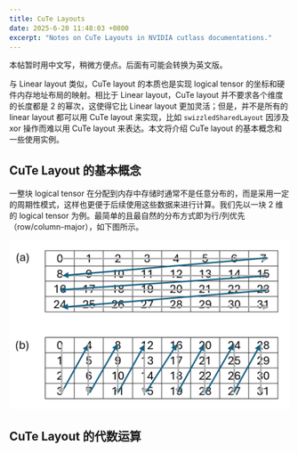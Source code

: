 ```yaml
---
title: CuTe Layouts
date: 2025-6-20 11:48:03 +0800
excerpt: "Notes on CuTe Layouts in NVIDIA cutlass documentations."
---
```


本帖暂时用中文写，稍微方便点。后面有可能会转换为英文版。

与 Linear layout 类似，CuTe layout 的本质也是实现 logical tensor 的坐标和硬件内存地址布局的映射。相比于 Linear layout，CuTe layout 并不要求各个维度的长度都是 2 的幂次，这使得它比 Linear layout 更加灵活；但是，并不是所有的 linear layout 都可以用 CuTe layout 来实现，比如 `swizzledSharedLayout` 因涉及 xor 操作而难以用 CuTe layout 来表达。本文将介绍 CuTe layout 的基本概念和一些使用实例。

## CuTe Layout 的基本概念

一整块 logical tensor 在分配到内存中存储时通常不是任意分布的，而是采用一定的周期性模式，这样也更便于后续使用这些数据来进行计算。我们先以一块 2 维的 logical tensor 为例。最简单的且最自然的分布方式即为行/列优先（row/column-major），如下图所示。

![Row/Column-major layout](/images/posts/cute-layouts/row-and-col-major.png)


## CuTe Layout 的代数运算

<script src="https://giscus.app/client.js"
        data-repo="bowenyu066/bowenyu066.github.io"
        data-repo-id="R_kgDOOSbJ2A"
        data-category="Announcements"
        data-category-id="DIC_kwDOOSbJ2M4CsmZz"
        data-mapping="pathname"
        data-strict="0"
        data-reactions-enabled="1"
        data-emit-metadata="0"
        data-input-position="bottom"
        data-theme="preferred_color_scheme"
        data-lang="en"
        crossorigin="anonymous"
        async>
</script>
